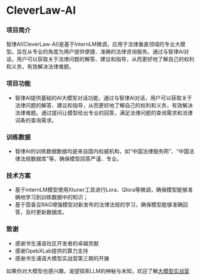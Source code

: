 # CleverLaw-AI

### 项目简介
智律AI(CleverLaw-AI)是基于InternLM微调，应用于法律垂直领域的专业大模型。旨在从专业的角度为用户提供便捷、准确的法律咨询服务。通过与智律AI对话，用户可以获取关于法律问题的解答、建议和指导，从而更好地了解自己的权利和义务，有效解决法律难题。

### 项目功能
 - 智律AI提供基础的AI大模型对话功能，通过与智律AI对话，用户可以获取关于法律问题的解答、建议和指导，从而更好地了解自己的权利和义务，有效解决法律难题。通过提问让模型给出专业的回答，满足法律问题的查询需求和法律词条的查询需求。

### 训练数据
 - 智律AI的训练数据数据均是来自国内权威机构，如“中国法律服务网”、“中国法律法规数据库”等，确保模型回答严谨、专业。

### 技术方案
 - 基于internLM模型使用Xtuner工具进行Lora、Qlora等微调，确保模型能够准确地学习到训练数据中的知识；
 - 基于茴香豆RAG增强模型对新发布的法律法规的学习，确保模型能够准确回答，及时更新数据库。

### 致谢

- 感谢书生浦语社区开发者的卓越贡献
- 感谢OpebXLab提供的算力支持
- 感谢书生浦语大模型实战营第三期的开展

如果你对大模型也感兴趣，渴望探索LLM的神秘与未知，欢迎了解[大模型实战营](https://github.com/InternLM/Tutorial)
